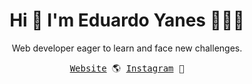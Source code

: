 <h1 align="center">Hi 👋 I'm Eduardo Yanes 👨🏻‍💻</h1>
<p align="center">Web developer eager to learn and face new challenges.</p>
<div align='center'>
  <samp>
    <a href='https://daniel-eduardo-yanes.vercel.app/'>Website</a> 🌎
    <a href='https://www.instagram.com/dan_yan581/'>Instagram</a> 💬
  </samp>
</div>
